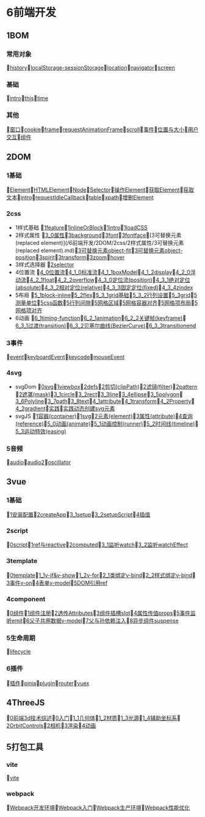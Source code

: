 # 6前端开发
## 1BOM
### 常用对象
📝[history](/6前端开发/1BOM/常用对象/history.md)📝[localStorage-sessionStorage](/6前端开发/1BOM/常用对象/localStorage-sessionStorage.md)📝[location](/6前端开发/1BOM/常用对象/location.md)📝[navigator](/6前端开发/1BOM/常用对象/navigator.md)📝[screen](/6前端开发/1BOM/常用对象/screen.md)
### 基础
📝[intro](/6前端开发/1BOM/基础/intro.md)📝[this](/6前端开发/1BOM/基础/this.md)📝[time](/6前端开发/1BOM/基础/time.md)
### 其他
📝[窗口](/6前端开发/1BOM/其他/窗口.md)📝[cookie](/6前端开发/1BOM/其他/cookie.md)📝[frame](/6前端开发/1BOM/其他/frame.md)📝[requestAnimationFrame](/6前端开发/1BOM/其他/requestAnimationFrame.md)📝[scroll](/6前端开发/1BOM/其他/scroll.md)📝[事件](/6前端开发/1BOM/其他/事件.md)📝[位置与大小](/6前端开发/1BOM/其他/位置与大小.md)📝[用户交互](/6前端开发/1BOM/其他/用户交互.md)📝[组件](/6前端开发/1BOM/其他/组件.md)
## 2DOM
### 1基础
📝[Element](/6前端开发/2DOM/1基础/Element.md)📝[HTMLElement](/6前端开发/2DOM/1基础/HTMLElement.md)📝[Node](/6前端开发/2DOM/1基础/Node.md)📝[Selector](/6前端开发/2DOM/1基础/Selector.md)📝[操作Element](/6前端开发/2DOM/1基础/操作Element.md)📝[获取Element](/6前端开发/2DOM/1基础/获取Element.md)📝[获取文本](/6前端开发/2DOM/1基础/获取文本.md)📝[intro](/6前端开发/2DOM/1基础/intro.md)📝[requestIdleCallback](/6前端开发/2DOM/1基础/requestIdleCallback.md)📝[table](/6前端开发/2DOM/1基础/table.md)📝[xpath](/6前端开发/2DOM/1基础/xpath.md)📝[增删Element](/6前端开发/2DOM/1基础/增删Element.md)
### 2css
- 1样式基础 📝[1feature](/6前端开发/2DOM/2css/1样式基础/1feature.md)📝[1inlineOrBlock](/6前端开发/2DOM/2css/1样式基础/1inlineOrBlock.md)📝[1intro](/6前端开发/2DOM/2css/1样式基础/1intro.md)📝[1loadCSS](/6前端开发/2DOM/2css/1样式基础/1loadCSS.md)
- 2样式属性 📝[3_0属性](/6前端开发/2DOM/2css/2样式属性/3_0属性.md)📝[3background](/6前端开发/2DOM/2css/2样式属性/3background.md)📝[3font](/6前端开发/2DOM/2css/2样式属性/3font.md)📝[3fontface](/6前端开发/2DOM/2css/2样式属性/3fontface.md)📝[3可替换元素(replaced element)](/6前端开发/2DOM/2css/2样式属性/3可替换元素(replaced element).md)📝[3可替换元素object-fit](/6前端开发/2DOM/2css/2样式属性/3可替换元素object-fit.md)📝[3可替换元素object-position](/6前端开发/2DOM/2css/2样式属性/3可替换元素object-position.md)📝[3spirit](/6前端开发/2DOM/2css/2样式属性/3spirit.md)📝[3transform](/6前端开发/2DOM/2css/2样式属性/3transform.md)📝[3zoom](/6前端开发/2DOM/2css/2样式属性/3zoom.md)📝[hover](/6前端开发/2DOM/2css/2样式属性/hover.md)
- 3样式选择器 📝[2selector](/6前端开发/2DOM/2css/3样式选择器/2selector.md)
- 4位置流 📝[4_0位置流](/6前端开发/2DOM/2css/4位置流/4_0位置流.md)📝[4_1_0标准流](/6前端开发/2DOM/2css/4位置流/4_1_0标准流.md)📝[4_1_1boxModel](/6前端开发/2DOM/2css/4位置流/4_1_1boxModel.md)📝[4_1_2display](/6前端开发/2DOM/2css/4位置流/4_1_2display.md)📝[4_2_0浮动流](/6前端开发/2DOM/2css/4位置流/4_2_0浮动流.md)📝[4_2_1float](/6前端开发/2DOM/2css/4位置流/4_2_1float.md)📝[4_2_2overflow](/6前端开发/2DOM/2css/4位置流/4_2_2overflow.md)📝[4_3_0定位流(position)](/6前端开发/2DOM/2css/4位置流/4_3_0定位流(position).md)📝[4_3_1绝对定位(absolute)](/6前端开发/2DOM/2css/4位置流/4_3_1绝对定位(absolute).md)📝[4_3_2相对定位(relative)](/6前端开发/2DOM/2css/4位置流/4_3_2相对定位(relative).md)📝[4_3_3固定定位(fixed)](/6前端开发/2DOM/2css/4位置流/4_3_3固定定位(fixed).md)📝[4_3_4zindex](/6前端开发/2DOM/2css/4位置流/4_3_4zindex.md)
- 5布局 📝[5_1block-inline](/6前端开发/2DOM/2css/5布局/5_1block-inline.md)📝[5_2flex](/6前端开发/2DOM/2css/5布局/5_2flex.md)📝[5_3_1grid基础](/6前端开发/2DOM/2css/5布局/5_3_1grid基础.md)📝[5_3_2行列设置](/6前端开发/2DOM/2css/5布局/5_3_2行列设置.md)📝[5_3grid](/6前端开发/2DOM/2css/5布局/5_3grid.md)📝[5测量单位](/6前端开发/2DOM/2css/5布局/5测量单位.md)📝[5css函数](/6前端开发/2DOM/2css/5布局/5css函数.md)📝[5行列间隙](/6前端开发/2DOM/2css/5布局/5行列间隙.md)📝[5网格区域](/6前端开发/2DOM/2css/5布局/5网格区域.md)📝[5网格容器对齐](/6前端开发/2DOM/2css/5布局/5网格容器对齐.md)📝[5网格项布局](/6前端开发/2DOM/2css/5布局/5网格项布局.md)📝[5网格项对齐](/6前端开发/2DOM/2css/5布局/5网格项对齐.md)
- 6动画 📝[6_1timing-function](/6前端开发/2DOM/2css/6动画/6_1timing-function.md)📝[6_2_1animation](/6前端开发/2DOM/2css/6动画/6_2_1animation.md)📝[6_2_2关键帧(keyframe)](/6前端开发/2DOM/2css/6动画/6_2_2关键帧(keyframe).md)📝[6_3_1过渡(transition)](/6前端开发/2DOM/2css/6动画/6_3_1过渡(transition).md)📝[6_3_2贝塞尔曲线(BezierCurve)](/6前端开发/2DOM/2css/6动画/6_3_2贝塞尔曲线(BezierCurve).md)📝[6_3_3transitionend](/6前端开发/2DOM/2css/6动画/6_3_3transitionend.md)
### 3事件
📝[event](/6前端开发/2DOM/3事件/event.md)📝[keyboardEvent](/6前端开发/2DOM/3事件/keyboardEvent.md)📝[keycode](/6前端开发/2DOM/3事件/keycode.md)📝[mouseEvent](/6前端开发/2DOM/3事件/mouseEvent.md)
### 4svg
- svgDom 📝[0svg](/6前端开发/2DOM/4svg/svgDom/0svg.md)📝[1viewbox](/6前端开发/2DOM/4svg/svgDom/1viewbox.md)📝[2defs](/6前端开发/2DOM/4svg/svgDom/2defs.md)📝[2剪切(clipPath)](/6前端开发/2DOM/4svg/svgDom/2剪切(clipPath).md)📝[2滤镜(filter)](/6前端开发/2DOM/4svg/svgDom/2滤镜(filter).md)📝[2pattern](/6前端开发/2DOM/4svg/svgDom/2pattern.md)📝[2遮罩(mask)](/6前端开发/2DOM/4svg/svgDom/2遮罩(mask).md)📝[3_1circle](/6前端开发/2DOM/4svg/svgDom/3_1circle.md)📝[3_2rect](/6前端开发/2DOM/4svg/svgDom/3_2rect.md)📝[3_3line](/6前端开发/2DOM/4svg/svgDom/3_3line.md)📝[3_4ellipse](/6前端开发/2DOM/4svg/svgDom/3_4ellipse.md)📝[3_5polygon](/6前端开发/2DOM/4svg/svgDom/3_5polygon.md)📝[3_6Polyline](/6前端开发/2DOM/4svg/svgDom/3_6Polyline.md)📝[3_7path](/6前端开发/2DOM/4svg/svgDom/3_7path.md)📝[3_8text](/6前端开发/2DOM/4svg/svgDom/3_8text.md)📝[4_1attribute](/6前端开发/2DOM/4svg/svgDom/4_1attribute.md)📝[4_1transform](/6前端开发/2DOM/4svg/svgDom/4_1transform.md)📝[4_2Property](/6前端开发/2DOM/4svg/svgDom/4_2Property.md)📝[4_2gradient](/6前端开发/2DOM/4svg/svgDom/4_2gradient.md)📝[实践](/6前端开发/2DOM/4svg/svgDom/实践.md)📝[实践动态创建svg元素](/6前端开发/2DOM/4svg/svgDom/实践动态创建svg元素.md)
- svgJS 📝[1容器(container)](/6前端开发/2DOM/4svg/svgJS/1容器(container).md)📝[1svg](/6前端开发/2DOM/4svg/svgJS/1svg.md)📝[2元素(element)](/6前端开发/2DOM/4svg/svgJS/2元素(element).md)📝[3属性(attribute)](/6前端开发/2DOM/4svg/svgJS/3属性(attribute).md)📝[4查询(reference)](/6前端开发/2DOM/4svg/svgJS/4查询(reference).md)📝[5_0动画(animate)](/6前端开发/2DOM/4svg/svgJS/5_0动画(animate).md)📝[5_1动画控制(runner)](/6前端开发/2DOM/4svg/svgJS/5_1动画控制(runner).md)📝[5_2时间线(timeline)](/6前端开发/2DOM/4svg/svgJS/5_2时间线(timeline).md)📝[5_3运动特效(easing)](/6前端开发/2DOM/4svg/svgJS/5_3运动特效(easing).md)
### 5音频
📝[audio](/6前端开发/2DOM/5音频/audio.md)📝[audio2](/6前端开发/2DOM/5音频/audio2.md)📝[oscillator](/6前端开发/2DOM/5音频/oscillator.md)
## 3vue
### 1基础
📝[1安装配置](/6前端开发/3vue/1基础/1安装配置.md)📝[2createApp](/6前端开发/3vue/1基础/2createApp.md)📝[3_1setup](/6前端开发/3vue/1基础/3_1setup.md)📝[3_2setupScript](/6前端开发/3vue/1基础/3_2setupScript.md)📝[4插值](/6前端开发/3vue/1基础/4插值.md)
### 2script
📝[0script](/6前端开发/3vue/2script/0script.md)📝[1ref与reactive](/6前端开发/3vue/2script/1ref与reactive.md)📝[2computed](/6前端开发/3vue/2script/2computed.md)📝[3_1监听watch](/6前端开发/3vue/2script/3_1监听watch.md)📝[3_2监听watchEffect](/6前端开发/3vue/2script/3_2监听watchEffect.md)
### 3template
📝[0template](/6前端开发/3vue/3template/0template.md)📝[1_1v-if&v-show](/6前端开发/3vue/3template/1_1v-if&v-show.md)📝[1_2v-for](/6前端开发/3vue/3template/1_2v-for.md)📝[2_1类绑定v-bind](/6前端开发/3vue/3template/2_1类绑定v-bind.md)📝[2_2样式绑定v-bind](/6前端开发/3vue/3template/2_2样式绑定v-bind.md)📝[3事件v-on](/6前端开发/3vue/3template/3事件v-on.md)📝[4表单v-model](/6前端开发/3vue/3template/4表单v-model.md)📝[5DOM引用ref](/6前端开发/3vue/3template/5DOM引用ref.md)
### 4component
📝[0组件](/6前端开发/3vue/4component/0组件.md)📝[1组件注册](/6前端开发/3vue/4component/1组件注册.md)📝[2透传Attributes](/6前端开发/3vue/4component/2透传Attributes.md)📝[3组件插槽slot](/6前端开发/3vue/4component/3组件插槽slot.md)📝[4属性传值props](/6前端开发/3vue/4component/4属性传值props.md)📝[5事件监听emit](/6前端开发/3vue/4component/5事件监听emit.md)📝[6父子共用数据v-model](/6前端开发/3vue/4component/6父子共用数据v-model.md)📝[7父与孙依赖注入](/6前端开发/3vue/4component/7父与孙依赖注入.md)📝[8异步组件suspense](/6前端开发/3vue/4component/8异步组件suspense.md)
### 5生命周期
📝[lifecycle](/6前端开发/3vue/5生命周期/lifecycle.md)
### 6插件
📝[插件](/6前端开发/3vue/6插件/插件.md)📝[pinia](/6前端开发/3vue/6插件/pinia.md)📝[plugin](/6前端开发/3vue/6插件/plugin.md)📝[router](/6前端开发/3vue/6插件/router.md)📝[vuex](/6前端开发/3vue/6插件/vuex.md)
## 4ThreeJS
📝[0前端3d技术综述](/6前端开发/4ThreeJS/0前端3d技术综述.md)📝[0入门](/6前端开发/4ThreeJS/0入门.md)📝[1_1几何体](/6前端开发/4ThreeJS/1_1几何体.md)📝[1_2材质](/6前端开发/4ThreeJS/1_2材质.md)📝[1_3光源](/6前端开发/4ThreeJS/1_3光源.md)📝[1_4辅助坐标系](/6前端开发/4ThreeJS/1_4辅助坐标系.md)📝[2OrbitControls](/6前端开发/4ThreeJS/2OrbitControls.md)📝[2相机](/6前端开发/4ThreeJS/2相机.md)📝[3渲染](/6前端开发/4ThreeJS/3渲染.md)📝[4动画](/6前端开发/4ThreeJS/4动画.md)
## 5打包工具
### vite
📝[vite](/6前端开发/5打包工具/vite/vite.md)
### webpack
📝[Webpack开发环境](/6前端开发/5打包工具/webpack/Webpack开发环境.md)📝[Webpack入门](/6前端开发/5打包工具/webpack/Webpack入门.md)📝[Webpack生产环境](/6前端开发/5打包工具/webpack/Webpack生产环境.md)📝[Webpack性能优化](/6前端开发/5打包工具/webpack/Webpack性能优化.md)
